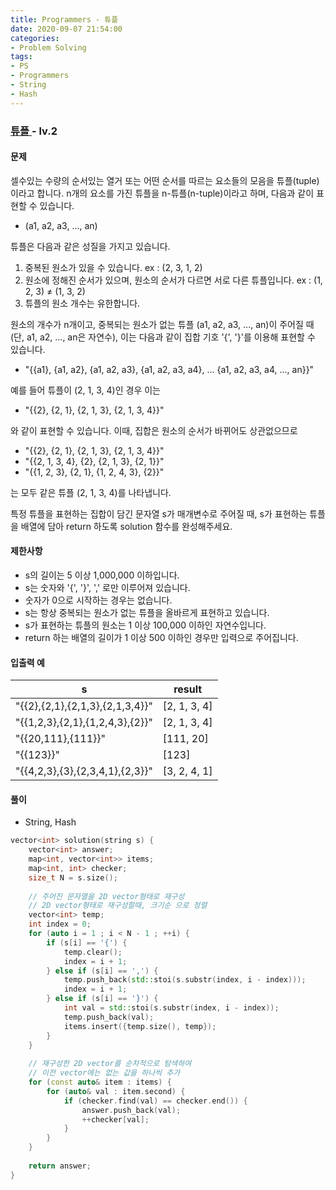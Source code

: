 ```yaml
---
title: Programmers - 튜플
date: 2020-09-07 21:54:00
categories:
- Problem Solving
tags:
- PS
- Programmers
- String
- Hash
---
```


### [ 튜플 ](https://programmers.co.kr/learn/courses/30/lessons/64065) - lv.2

#### 문제

셀수있는 수량의 순서있는 열거 또는 어떤 순서를 따르는 요소들의 모음을 튜플(tuple)이라고 합니다. n개의 요소를 가진 튜플을 n-튜플(n-tuple)이라고 하며, 다음과 같이 표현할 수 있습니다.

- (a1, a2, a3, ..., an)

튜플은 다음과 같은 성질을 가지고 있습니다.

1. 중복된 원소가 있을 수 있습니다. ex : (2, 3, 1, 2)
2. 원소에 정해진 순서가 있으며, 원소의 순서가 다르면 서로 다른 튜플입니다. ex : (1, 2, 3) ≠ (1, 3, 2)
3. 튜플의 원소 개수는 유한합니다.

원소의 개수가 n개이고, 중복되는 원소가 없는 튜플 (a1, a2, a3, ..., an)이 주어질 때(단, a1, a2, ..., an은 자연수), 이는 다음과 같이 집합 기호 '{', '}'를 이용해 표현할 수 있습니다.

- "{{a1}, {a1, a2}, {a1, a2, a3}, {a1, a2, a3, a4}, ... {a1, a2, a3, a4, ..., an}}"

예를 들어 튜플이 (2, 1, 3, 4)인 경우 이는

- "{{2}, {2, 1}, {2, 1, 3}, {2, 1, 3, 4}}"

와 같이 표현할 수 있습니다. 이때, 집합은 원소의 순서가 바뀌어도 상관없으므로

- "{{2}, {2, 1}, {2, 1, 3}, {2, 1, 3, 4}}"
- "{{2, 1, 3, 4}, {2}, {2, 1, 3}, {2, 1}}"
- "{{1, 2, 3}, {2, 1}, {1, 2, 4, 3}, {2}}"

는 모두 같은 튜플 (2, 1, 3, 4)를 나타냅니다.

특정 튜플을 표현하는 집합이 담긴 문자열 s가 매개변수로 주어질 때, s가 표현하는 튜플을 배열에 담아 return 하도록 solution 함수를 완성해주세요.

#### 제한사항

- s의 길이는 5 이상 1,000,000 이하입니다.
- s는 숫자와 '{', '}', ',' 로만 이루어져 있습니다.
- 숫자가 0으로 시작하는 경우는 없습니다.
- s는 항상 중복되는 원소가 없는 튜플을 올바르게 표현하고 있습니다.
- s가 표현하는 튜플의 원소는 1 이상 100,000 이하인 자연수입니다.
- return 하는 배열의 길이가 1 이상 500 이하인 경우만 입력으로 주어집니다.


#### 입출력 예

| s | result |
| --- | --- |
| "{{2},{2,1},{2,1,3},{2,1,3,4}}" | [2, 1, 3, 4] |
| "{{1,2,3},{2,1},{1,2,4,3},{2}}" | [2, 1, 3, 4] |
| "{{20,111},{111}}" | [111, 20] |
| "{{123}}" | [123] |
| "{{4,2,3},{3},{2,3,4,1},{2,3}}" | [3, 2, 4, 1] |

#### 풀이
- String, Hash

```cpp
vector<int> solution(string s) {
    vector<int> answer;
    map<int, vector<int>> items;
    map<int, int> checker;
    size_t N = s.size();
    
    // 주어진 문자열을 2D vector형태로 재구성
    // 2D vector형태로 재구성할때, 크기순 으로 정렬
    vector<int> temp;
    int index = 0;
    for (auto i = 1 ; i < N - 1 ; ++i) {
        if (s[i] == '{') {
            temp.clear();
            index = i + 1;
        } else if (s[i] == ',') {
            temp.push_back(std::stoi(s.substr(index, i - index)));
            index = i + 1;
        } else if (s[i] == '}') {
            int val = std::stoi(s.substr(index, i - index));
            temp.push_back(val);    
            items.insert({temp.size(), temp});
        }
    }
    
    // 재구성한 2D vector를 순차적으로 탐색하여
    // 이전 vector에는 없는 값을 하나씩 추가 
    for (const auto& item : items) {
        for (auto& val : item.second) {            
            if (checker.find(val) == checker.end()) {
                answer.push_back(val);
                ++checker[val];
            }
        }
    }
    
    return answer;
}
```
